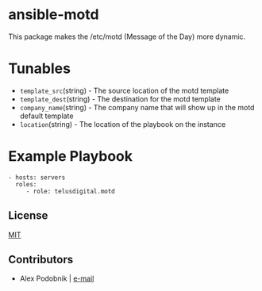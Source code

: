 # ansible-motd

This package makes the /etc/motd (Message of the Day) more dynamic.

# Tunables

* ```template_src```(string) - The source location of the motd template
* ```template_dest```(string) - The destination for the motd template
* ```company_name```(string) - The company name that will show up in the motd default template
* ```location```(string) - The location of the playbook on the instance

# Example Playbook

```
- hosts: servers
  roles:
     - role: telusdigital.motd
```

License
-------
[MIT](https://tldrlegal.com/license/mit-license)

Contributors
------------
* Alex Podobnik | [e-mail](mailto:alexandar.podobnik@gmail.com)
